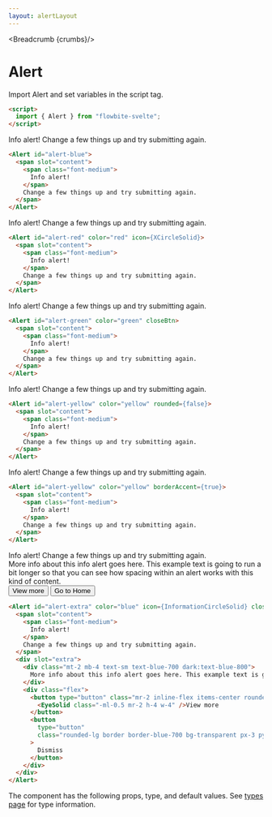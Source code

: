 ```yaml
---
layout: alertLayout
---
```


<script>
  import Htwo from '../utils/Htwo.svelte'
import ExampleDiv from '../utils/ExampleDiv.svelte'
  import { Alert, Table, TableDefaultRow, Breadcrumb } from '$lib/index';
  import {
    XCircleSolid, EyeSolid, InformationCircleSolid
  } from "svelte-heros";
  import componentProps from '../props/Alert.json'
  // Props table
  let items = componentProps.props
	let propHeader = ['Name', 'Type', 'Default']
	
	let divClass='w-full relative overflow-x-auto shadow-md sm:rounded-lg py-4'
let theadClass ='text-xs text-gray-700 uppercase bg-gray-50 dark:bg-gray-700 dark:text-white'
  let crumbs = [
    {
      label:'Home',
      href:'/'
    },
    {
      label:'Alerts',
      href:'/alerts/'
    }
  ]
</script>

<Breadcrumb {crumbs}/>

<h1 class="text-3xl w-full dark:text-white py-8">Alert</h1>

<Htwo label="Set up" />

<p class="text-gray-900 dark:text-white py-4 text-lg">
Import Alert and set variables in the script tag.
</p>

```html
<script>
  import { Alert } from "flowbite-svelte";
</script>
```

<Htwo label="Default alert" />
<ExampleDiv>
  <Alert id="alert-blue">
    <span slot="content">
      <span class="font-medium">
        Info alert!
      </span>
      Change a few things up and try submitting again.
    </span>
  </Alert>

  ```html
  <Alert id="alert-blue">
    <span slot="content">
      <span class="font-medium">
        Info alert!
      </span>
      Change a few things up and try submitting again.
    </span>
  </Alert>
  ```
</ExampleDiv>

<Htwo label="Alerts with icon" />
<ExampleDiv>
  <Alert id="alert-red" color="red" icon={XCircleSolid}>
    <span slot="content">
      <span class="font-medium">
        Info alert!
      </span>
      Change a few things up and try submitting again.
    </span>
  </Alert>

  ```html
  <Alert id="alert-red" color="red" icon={XCircleSolid}>
    <span slot="content">
      <span class="font-medium">
        Info alert!
      </span>
      Change a few things up and try submitting again.
    </span>
  </Alert>
  ```
</ExampleDiv>

<Htwo label="Dismissable alerts" />
<ExampleDiv>
  <Alert id="alert-green" color="green" closeBtn>
    <span slot="content">
      <span class="font-medium">
        Info alert!
      </span>
      Change a few things up and try submitting again.
    </span>
  </Alert>

  ```html
  <Alert id="alert-green" color="green" closeBtn>
    <span slot="content">
      <span class="font-medium">
        Info alert!
      </span>
      Change a few things up and try submitting again.
    </span>
  </Alert>
  ```
</ExampleDiv>

<Htwo label="Rounded" />
<ExampleDiv>
  <Alert id="alert-yellow" color="yellow" rounded={false}>
    <span slot="content">
      <span class="font-medium">
        Info alert!
      </span>
      Change a few things up and try submitting again.
    </span>
  </Alert>

  ```html
  <Alert id="alert-yellow" color="yellow" rounded={false}>
    <span slot="content">
      <span class="font-medium">
        Info alert!
      </span>
      Change a few things up and try submitting again.
    </span>
  </Alert>
  ```
</ExampleDiv>

<Htwo label="With border" />
<ExampleDiv>
  <Alert id="alert-yellow" color="yellow" borderAccent={true}>
    <span slot="content">
      <span class="font-medium">
        Info alert!
      </span>
      Change a few things up and try submitting again.
    </span>
  </Alert>

  ```html
  <Alert id="alert-yellow" color="yellow" borderAccent={true}>
    <span slot="content">
      <span class="font-medium">
        Info alert!
      </span>
      Change a few things up and try submitting again.
    </span>
  </Alert>
  ```
</ExampleDiv>

<Htwo label="Additional content" />
<ExampleDiv>
  <Alert id="alert-extra" color="blue" icon={InformationCircleSolid} closeBtn>
    <span slot="content">
      <span class="font-medium">
        Info alert!
      </span>
      Change a few things up and try submitting again.
    </span>
    <div slot="extra">
      <div class="mt-2 mb-4 text-sm text-blue-700 dark:text-blue-800">
        More info about this info alert goes here. This example text is going to run a bit longer so that you can see how spacing within an alert works with this kind of content.
      </div>
      <div class="flex">
        <button type="button" class="mr-2 inline-flex items-center rounded-lg bg-blue-700 px-3 py-1.5 text-center text-xs font-medium text-white hover:bg-blue-800 focus:ring-4 focus:ring-blue-300 dark:bg-blue-800 dark:hover:bg-blue-900">
          <EyeSolid class="-ml-0.5 mr-2 h-4 w-4" />View more
        </button>
        <button
          type="button"
          class="rounded-lg border border-blue-700 bg-transparent px-3 py-1.5 text-center text-xs font-medium text-blue-700 hover:bg-blue-800 hover:text-white focus:ring-4 focus:ring-blue-300 dark:border-blue-800 dark:text-blue-800 dark:hover:text-white"
        >
          Go to Home
        </button>
      </div>
    </div>
  </Alert>

  ```html
  <Alert id="alert-extra" color="blue" icon={InformationCircleSolid} closeBtn>
    <span slot="content">
      <span class="font-medium">
        Info alert!
      </span>
      Change a few things up and try submitting again.
    </span>
    <div slot="extra">
      <div class="mt-2 mb-4 text-sm text-blue-700 dark:text-blue-800">
        More info about this info alert goes here. This example text is going to run a bit longer so that you can see how spacing within an alert works with this kind of content.
      </div>
      <div class="flex">
        <button type="button" class="mr-2 inline-flex items-center rounded-lg bg-blue-700 px-3 py-1.5 text-center text-xs font-medium text-white hover:bg-blue-800 focus:ring-4 focus:ring-blue-300 dark:bg-blue-800 dark:hover:bg-blue-900">
          <EyeSolid class="-ml-0.5 mr-2 h-4 w-4" />View more
        </button>
        <button
          type="button"
          class="rounded-lg border border-blue-700 bg-transparent px-3 py-1.5 text-center text-xs font-medium text-blue-700 hover:bg-blue-800 hover:text-white focus:ring-4 focus:ring-blue-300 dark:border-blue-800 dark:text-blue-800 dark:hover:text-white"
        >
          Dismiss
        </button>
      </div>
    </div>
  </Alert>
  ```
</ExampleDiv>

<Htwo label="Props" />

<p>The component has the following props, type, and default values. See <a href="/pages/types">types 
 page</a> for type information.</p>


<Table header={propHeader} {divClass} {theadClass}>
  <TableDefaultRow {items} rowState='hover' />
</Table>